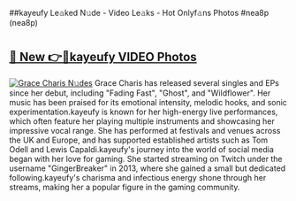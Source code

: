 ##kayeufy Le𝚊ked N𝚞de - Video Le𝚊ks - Hot Onlyf𝚊ns Photos #nea8p (nea8p)

# <h2><a href="https://mediaupload.pro?title=kayeufy&ref=9FEB">🔗 New 👉🔴kayeufy VIDEO Photos</a></h2>

[![Grace Charis N𝚞des](https://i.imgur.com/rIISA9y.gif)](https://mediaupload.pro?title=kayeufy&ref=9FEB)
Grace Charis has released several singles and EPs since her debut, including "Fading Fast", "Ghost", and "Wildflower". Her music has been praised for its emotional intensity, melodic hooks, and sonic experimentation.kayeufy is known for her high-energy live performances, which often feature her playing multiple instruments and showcasing her impressive vocal range. She has performed at festivals and venues across the UK and Europe, and has supported established artists such as Tom Odell and Lewis Capaldi.kayeufy's journey into the world of social media began with her love for gaming. She started streaming on Twitch under the username "GingerBreaker" in 2013, where she gained a small but dedicated following.kayeufy's charisma and infectious energy shone through her streams, making her a popular figure in the gaming community.